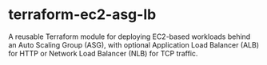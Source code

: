 # terraform-ec2-asg-lb
A reusable Terraform module for deploying EC2-based workloads behind an Auto Scaling Group (ASG), with optional Application Load Balancer (ALB) for HTTP or Network Load Balancer (NLB) for TCP traffic.
